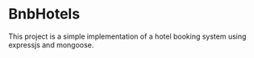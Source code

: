 # BnbHotels

This project is a simple implementation of a hotel booking system using expressjs and mongoose.